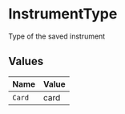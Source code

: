 # InstrumentType

Type of the saved instrument


## Values

| Name   | Value  |
| ------ | ------ |
| `Card` | card   |